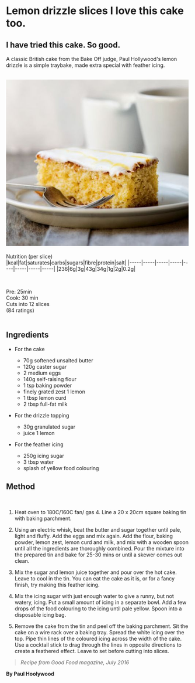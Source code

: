 # Lemon drizzle slices I love this cake too.
## I have tried this cake. So good.

A classic British cake from the Bake Off judge, Paul Hollywood's lemon drizzle is a simple traybake, made extra special with feather icing.  
<br>

![Lemon drizzle](https://raw.githubusercontent.com/HsnAkk/Markdown_Example/master/cake.jpg)
<br>
<br>
Nutrition (per slice)  
|kcal|fat|saturates|carbs|sugars|fibre|protein|salt|
|-----|-----|-----|-----|-----|-----|-----|-----|
|236|6g|3g|43g|34g|1g|2g|0.2g|  

<br>

Pre: 25min  
Cook: 30 min  
Cuts into 12 slices  
(84 ratings)  
<br>
## Ingredients  

* For the cake  
  * 70g softened unsalted butter
  * 120g caster sugar
  * 2 medium eggs
  * 140g self-raising flour
  * 1 tsp baking powder
  * finely grated zest 1 lemon
  * 1 tbsp lemon curd
  * 2 tbsp full-fat milk

* For the drizzle topping
  * 30g granulated sugar
  * juice 1 lemon

* For the feather icing
    * 250g icing sugar
    * 3 tbsp water
    * splash of yellow food colouring

## Method  
<br>

1. Heat oven to 180C/160C fan/ gas 4. Line a 20 x 20cm square baking tin with baking parchment.
   
2. Using an electric whisk, beat the butter and sugar together until pale, light and fluffy. Add the eggs and mix again. Add the flour, baking powder, lemon zest, lemon curd and milk, and mix with a wooden spoon until all the ingredients are thoroughly combined. Pour the mixture into the prepared tin and bake for 25-30 mins or until a skewer comes out clean.  

3. Mix the sugar and lemon juice together and pour over the hot cake. Leave to cool in the tin. You can eat the cake as it is, or for a fancy finish, try making this feather icing.
   
4. Mix the icing sugar with just enough water to give a runny, but not watery, icing. Put a small amount of icing in a separate bowl. Add a few drops of the food colouring to the icing until pale yellow. Spoon into a disposable icing bag.
   
5. Remove the cake from the tin and peel off the baking parchment. Sit the cake on a wire rack over a baking tray. Spread the white icing over the top. Pipe thin lines of the coloured icing across the width of the cake. Use a cocktail stick to drag through the lines in opposite directions to create a feathered effect. Leave to set before cutting into slices.  

>*Recipe from Good Food magazine, July 2016*  

**By Paul Hoolywood**

